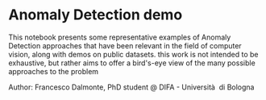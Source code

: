# Anomaly Detection demo
This notebook presents some representative examples of Anomaly Detection approaches that have been relevant in the field of computer vision, along with demos on public datasets. this work is not intended to be exhaustive, but rather aims to offer a bird's-eye view of the many possible approaches to the problem

Author: Francesco Dalmonte, PhD student @ DIFA - Università  di Bologna
